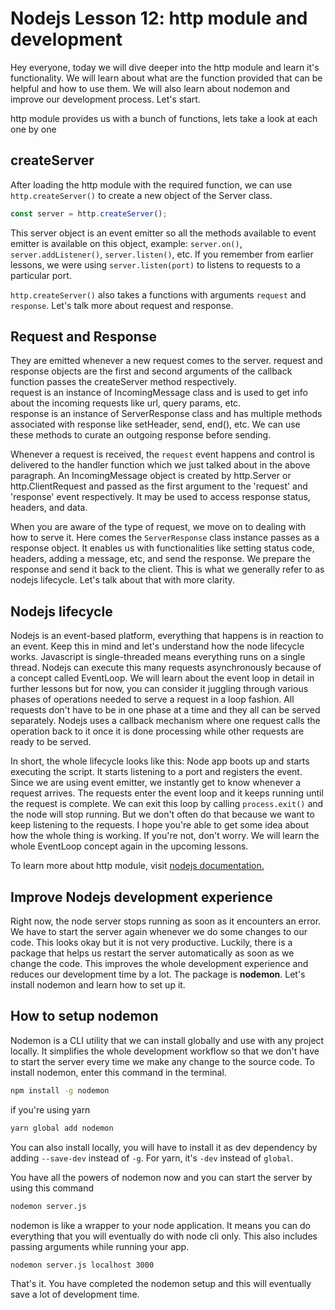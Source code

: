 # Nodejs Lesson 12: http module and development

Hey everyone, today we will dive deeper into the http module and learn it's functionality. We will learn about what are the function provided that can be helpful and how to use them. We will also learn about nodemon and improve our development process. Let's start.

http module provides us with a bunch of functions, lets take a look at each one by one

## createServer

After loading the http module with the required function, we can use `http.createServer()` to create a new object of the Server class.

```js
const server = http.createServer();
```

This server object is an event emitter so all the methods available to event emitter is available on this object, example: `server.on()`, `server.addListener()`, `server.listen()`, etc. If you remember from earlier lessons, we were using `server.listen(port)` to listens to requests to a particular port.

`http.createServer()` also takes a functions with arguments `request` and `response`. Let's talk more about request and response.

## Request and Response

They are emitted whenever a new request comes to the server. request and response objects are the first and second arguments of the callback function passes the createServer method respectively.  
request is an instance of IncomingMessage class and is used to get info about the incoming requests like url, query params, etc.  
response is an instance of ServerResponse class and has multiple methods associated with response like setHeader, send, end(), etc. We can use these methods to curate an outgoing response before sending.

Whenever a request is received, the `request` event happens and control is delivered to the handler function which we just talked about in the above paragraph. An IncomingMessage object is created by http.Server or http.ClientRequest and passed as the first argument to the 'request' and 'response' event respectively. It may be used to access response status, headers, and data.

When you are aware of the type of request, we move on to dealing with how to serve it. Here comes the `ServerResponse` class instance passes as a response object. It enables us with functionalities like setting status code, headers, adding a message, etc, and send the response. We prepare the response and send it back to the client. This is what we generally refer to as nodejs lifecycle. Let's talk about that with more clarity.

## Nodejs lifecycle

Nodejs is an event-based platform, everything that happens is in reaction to an event. Keep this in mind and let's understand how the node lifecycle works. Javascript is single-threaded means everything runs on a single thread. Nodejs can execute this many requests asynchronously because of a concept called EventLoop. We will learn about the event loop in detail in further lessons but for now, you can consider it juggling through various phases of operations needed to serve a request in a loop fashion. All requests don't have to be in one phase at a time and they all can be served separately. Nodejs uses a callback mechanism where one request calls the operation back to it once it is done processing while other requests are ready to be served.

In short, the whole lifecycle looks like this: Node app boots up and starts executing the script. It starts listening to a port and registers the event. Since we are using event emitter, we instantly get to know whenever a request arrives. The requests enter the event loop and it keeps running until the request is complete. We can exit this loop by calling `process.exit()` and the node will stop running. But we don't often do that because we want to keep listening to the requests. I hope you're able to get some idea about how the whole thing is working. If you're not, don't worry. We will learn the whole EventLoop concept again in the upcoming lessons.

To learn more about http module, visit [nodejs documentation.](https://nodejs.org/dist/latest-v4.x/docs/api/http.html#http_http)

## Improve Nodejs development experience

Right now, the node server stops running as soon as it encounters an error. We have to start the server again whenever we do some changes to our code. This looks okay but it is not very productive. Luckily, there is a package that helps us restart the server automatically as soon as we change the code. This improves the whole development experience and reduces our development time by a lot. The package is **nodemon**. Let's install nodemon and learn how to set up it.

## How to setup nodemon

Nodemon is a CLI utility that we can install globally and use with any project locally. It simplifies the whole development workflow so that we don't have to start the server every time we make any change to the source code. To install nodemon, enter this command in the terminal.

```sh
npm install -g nodemon
```

if you're using yarn

```sh
yarn global add nodemon
```

You can also install locally, you will have to install it as dev dependency by adding `--save-dev` instead of `-g`. For yarn, it's `-dev` instead of `global`.

You have all the powers of nodemon now and you can start the server by using this command

```sh
nodemon server.js
```

nodemon is like a wrapper to your node application. It means you can do everything that you will eventually do with node cli only. This also includes passing arguments while running your app.

```sh
nodemon server.js localhost 3000
```

That's it. You have completed the nodemon setup and this will eventually save a lot of development time.